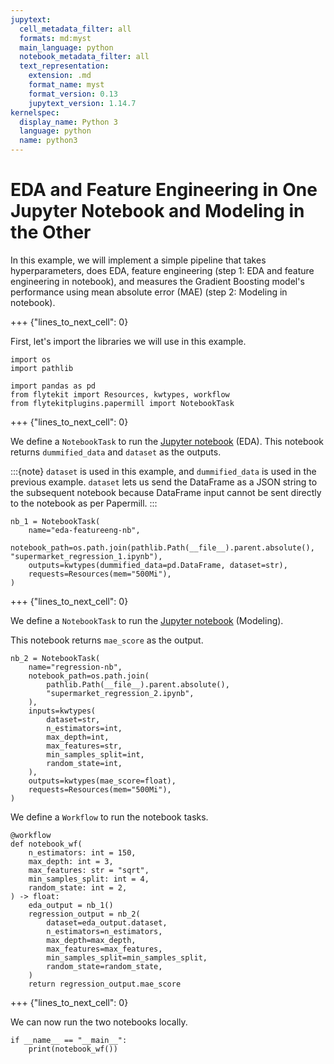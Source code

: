 ```yaml
---
jupytext:
  cell_metadata_filter: all
  formats: md:myst
  main_language: python
  notebook_metadata_filter: all
  text_representation:
    extension: .md
    format_name: myst
    format_version: 0.13
    jupytext_version: 1.14.7
kernelspec:
  display_name: Python 3
  language: python
  name: python3
---
```


# EDA and Feature Engineering in One Jupyter Notebook and Modeling in the Other

In this example, we will implement a simple pipeline that takes hyperparameters, does EDA, feature engineering
(step 1: EDA and feature engineering in notebook), and measures the Gradient Boosting model's performance using mean absolute error
(MAE) (step 2: Modeling in notebook).

+++ {"lines_to_next_cell": 0}

First, let's import the libraries we will use in this example.

```{code-cell}
import os
import pathlib

import pandas as pd
from flytekit import Resources, kwtypes, workflow
from flytekitplugins.papermill import NotebookTask
```

+++ {"lines_to_next_cell": 0}

We define a `NotebookTask` to run the [Jupyter notebook](https://github.com/flyteorg/flytesnacks/blob/master/cookbook/case_studies/feature_engineering/eda/supermarket_regression_1.ipynb) (EDA).
This notebook returns `dummified_data` and `dataset` as the outputs.

:::{note}
`dataset` is used in this example, and `dummified_data` is used in the previous example.
`dataset` lets us send the DataFrame as a JSON string to the subsequent notebook because DataFrame input cannot be sent
directly to the notebook as per Papermill.
:::

```{code-cell}
nb_1 = NotebookTask(
    name="eda-featureeng-nb",
    notebook_path=os.path.join(pathlib.Path(__file__).parent.absolute(), "supermarket_regression_1.ipynb"),
    outputs=kwtypes(dummified_data=pd.DataFrame, dataset=str),
    requests=Resources(mem="500Mi"),
)
```

+++ {"lines_to_next_cell": 0}

We define a `NotebookTask` to run the [Jupyter notebook](https://github.com/flyteorg/flytesnacks/blob/master/cookbook/case_studies/feature_engineering/eda/supermarket_regression_2.ipynb)
(Modeling).

This notebook returns `mae_score` as the output.

```{code-cell}
nb_2 = NotebookTask(
    name="regression-nb",
    notebook_path=os.path.join(
        pathlib.Path(__file__).parent.absolute(),
        "supermarket_regression_2.ipynb",
    ),
    inputs=kwtypes(
        dataset=str,
        n_estimators=int,
        max_depth=int,
        max_features=str,
        min_samples_split=int,
        random_state=int,
    ),
    outputs=kwtypes(mae_score=float),
    requests=Resources(mem="500Mi"),
)
```

We define a `Workflow` to run the notebook tasks.

```{code-cell}
@workflow
def notebook_wf(
    n_estimators: int = 150,
    max_depth: int = 3,
    max_features: str = "sqrt",
    min_samples_split: int = 4,
    random_state: int = 2,
) -> float:
    eda_output = nb_1()
    regression_output = nb_2(
        dataset=eda_output.dataset,
        n_estimators=n_estimators,
        max_depth=max_depth,
        max_features=max_features,
        min_samples_split=min_samples_split,
        random_state=random_state,
    )
    return regression_output.mae_score
```

+++ {"lines_to_next_cell": 0}

We can now run the two notebooks locally.

```{code-cell}
if __name__ == "__main__":
    print(notebook_wf())
```
